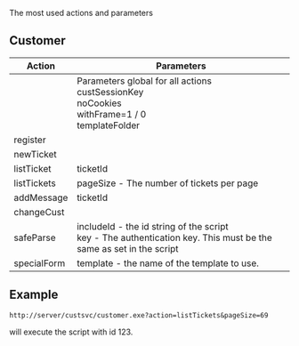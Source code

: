 <properties date="2016-06-24"
/>

The most used actions and parameters

Customer
--------

| Action      | Parameters                                                               |
|-------------|--------------------------------------------------------------------------|
|             | Parameters global for all actions<br>custSessionKey<br>noCookies<br>withFrame=1 / 0<br> templateFolder<br>|
| register    |                                                                          |
| newTicket   |                                                                          |
| listTicket  | ticketId                                                                 |
| listTickets | pageSize - The number of tickets per page                                |
| addMessage  | ticketId                                                                 |
| changeCust  |                                                                          |
| safeParse   | includeId - the id string of the script<br>key - The authentication key. This must be the same as set in the script |
| specialForm | template - the name of the template to use.                              |

Example
-------

`http://server/custsvc/customer.exe?action=listTickets&pageSize=69`

will execute the script with id 123.
